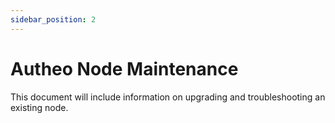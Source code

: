 ```yaml
---
sidebar_position: 2
---
```


# Autheo Node Maintenance

This document will include information on upgrading and troubleshooting an existing node.